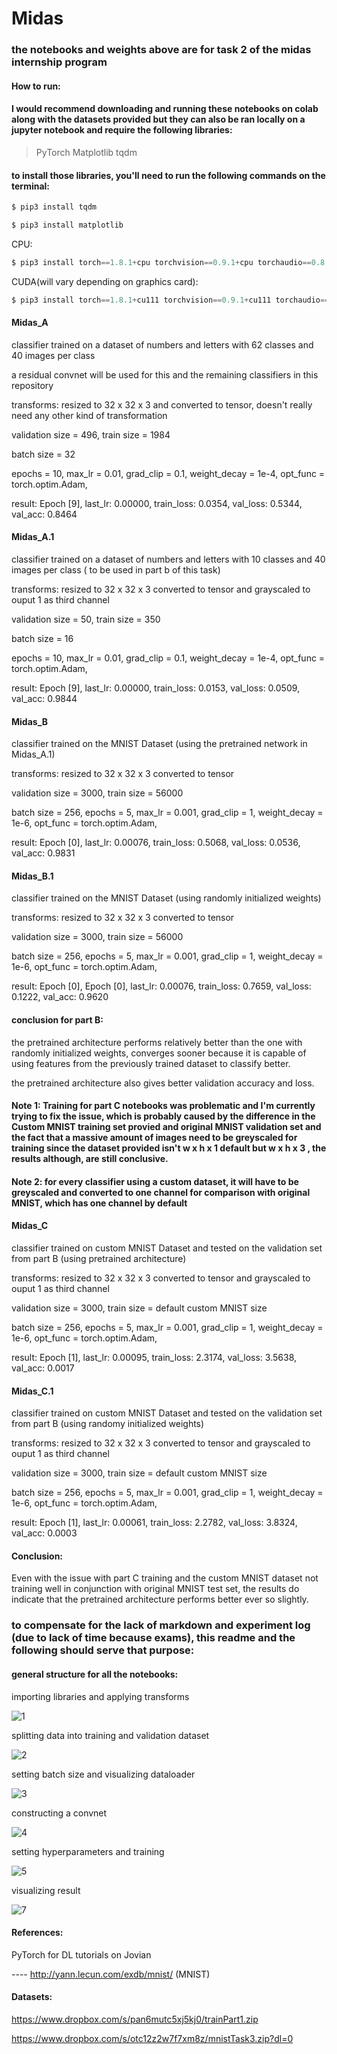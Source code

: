 # Midas
### the notebooks and weights above are for task 2 of the midas internship program

#### How to run: 
#### I would recommend downloading and running these notebooks on colab along with the datasets provided but they can also be ran locally on a jupyter notebook and require the following libraries:
>PyTorch
>Matplotlib
>tqdm

#### to install those libraries, you'll need to run the following commands on the terminal:


```python
$ pip3 install tqdm
```

```python
$ pip3 install matplotlib
```
CPU:

```python
$ pip3 install torch==1.8.1+cpu torchvision==0.9.1+cpu torchaudio==0.8.1 -f https://download.pytorch.org/whl/torch_stable.html
```
CUDA(will vary depending on graphics card):

```python
$ pip3 install torch==1.8.1+cu111 torchvision==0.9.1+cu111 torchaudio==0.8.1 -f https://download.pytorch.org/whl/torch_stable.htm
```

#### Midas_A 
classifier trained on a dataset of numbers and letters with 62 classes and 40 images per class

a residual convnet will be used for this and the remaining classifiers in this repository

transforms: resized to 32 x 32 x 3 and converted to tensor, doesn't really need any other kind of transformation

validation size = 496, train size = 1984

batch size = 32

epochs = 10,
max_lr = 0.01,
grad_clip = 0.1,
weight_decay = 1e-4,
opt_func = torch.optim.Adam,

result: Epoch [9], last_lr: 0.00000, train_loss: 0.0354, val_loss: 0.5344, val_acc: 0.8464


#### Midas_A.1
classifier trained on a dataset of numbers and letters with 10 classes and 40 images per class ( to be used in part b of this task)

transforms: resized to 32 x 32 x 3 converted to tensor and grayscaled to ouput 1 as third channel

validation size = 50, train size = 350

batch size = 16

epochs = 10,
max_lr = 0.01,
grad_clip = 0.1,
weight_decay = 1e-4,
opt_func = torch.optim.Adam,

result: Epoch [9], last_lr: 0.00000, train_loss: 0.0153, val_loss: 0.0509, val_acc: 0.9844

#### Midas_B
classifier trained on the MNIST Dataset  (using the pretrained network in Midas_A.1)

transforms: resized to 32 x 32 x 3 converted to tensor 

validation size = 3000, train size = 56000

batch size = 256,
epochs = 5,
max_lr = 0.001,
grad_clip = 1,
weight_decay = 1e-6,
opt_func = torch.optim.Adam,

result: Epoch [0], last_lr: 0.00076, train_loss: 0.5068, val_loss: 0.0536, val_acc: 0.9831

#### Midas_B.1
classifier trained on the MNIST Dataset  (using randomly initialized weights)

transforms: resized to 32 x 32 x 3 converted to tensor 

validation size = 3000, train size = 56000

batch size = 256,
epochs = 5,
max_lr = 0.001,
grad_clip = 1,
weight_decay = 1e-6,
opt_func = torch.optim.Adam,

result: Epoch [0], Epoch [0], last_lr: 0.00076, train_loss: 0.7659, val_loss: 0.1222, val_acc: 0.9620

#### conclusion for part B:

the pretrained architecture performs relatively better than the one with randomly initialized weights, converges sooner because it is capable of using features from the previously trained dataset to classify better.

the pretrained architecture also gives better validation accuracy and loss.

#### Note 1: Training for part C notebooks was problematic and I'm currently trying to fix the issue, which is probably caused by the difference in the Custom MNIST training set provied and original MNIST validation set and the fact that a massive amount of images need to be greyscaled for training since the dataset provided isn't  w x h x 1 default but w x h x 3 , the results although, are still conclusive.

#### Note 2: for every classifier using a custom dataset, it will have to be greyscaled and converted to one channel for comparison with original MNIST, which has one channel by default

#### Midas_C
classifier trained on custom MNIST Dataset and tested on the validation set from part B (using pretrained architecture)

transforms: resized to 32 x 32 x 3 converted to tensor and grayscaled to ouput 1 as third channel

validation size = 3000, train size = default custom MNIST size

batch size = 256,
epochs = 5,
max_lr = 0.001,
grad_clip = 1,
weight_decay = 1e-6,
opt_func = torch.optim.Adam,

result: Epoch [1], last_lr: 0.00095, train_loss: 2.3174, val_loss: 3.5638, val_acc: 0.0017

#### Midas_C.1
classifier trained on custom MNIST Dataset and tested on the validation set from part B (using randomy initialized weights)

transforms: resized to 32 x 32 x 3 converted to tensor and grayscaled to ouput 1 as third channel

validation size = 3000, train size = default custom MNIST size

batch size = 256,
epochs = 5,
max_lr = 0.001,
grad_clip = 1,
weight_decay = 1e-6,
opt_func = torch.optim.Adam,

result: Epoch [1], last_lr: 0.00061, train_loss: 2.2782, val_loss: 3.8324, val_acc: 0.0003

#### Conclusion:

Even with the issue with part C training and the custom MNIST dataset not training well in conjunction with original MNIST test set, the results do indicate that the pretrained architecture performs better ever so slightly.

### to compensate for the lack of markdown and experiment log (due to lack of time because exams), this readme and the following should serve that purpose:

#### general structure for all the notebooks:


importing libraries and applying transforms

![1](https://user-images.githubusercontent.com/52780573/113301219-68b51f80-931c-11eb-8bd5-15782ea799c4.png)

splitting data into training and validation dataset

![2](https://user-images.githubusercontent.com/52780573/113301233-6ce13d00-931c-11eb-8853-8f3242377a4a.png)

setting batch size and visualizing dataloader

![3](https://user-images.githubusercontent.com/52780573/113301236-6d79d380-931c-11eb-9fb9-450c698cb7f5.png)

constructing a convnet

![4](https://user-images.githubusercontent.com/52780573/113301241-6eab0080-931c-11eb-8408-0710ea391deb.png)

setting hyperparameters and training

![5](https://user-images.githubusercontent.com/52780573/113301243-6f439700-931c-11eb-87b0-1710c5614483.png)

visualizing result

![7](https://user-images.githubusercontent.com/52780573/113301245-6fdc2d80-931c-11eb-8264-b762891acd96.png)

#### References:

PyTorch for DL tutorials on Jovian 

---- http://yann.lecun.com/exdb/mnist/ (MNIST)

#### Datasets:

https://www.dropbox.com/s/pan6mutc5xj5kj0/trainPart1.zip

https://www.dropbox.com/s/otc12z2w7f7xm8z/mnistTask3.zip?dl=0






